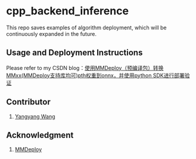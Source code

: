 # cpp_backend_inference
This repo saves examples of algorithm deployment, which will be continuously expanded in the future.

## Usage and Deployment Instructions

Please refer to my CSDN blog：[使用MMDeploy（预编译包）转换MMxx(MMDeploy支持库均可)pth权重到onnx，并使用python SDK进行部署验证](https://blog.csdn.net/weixin_43749999/article/details/130307058?spm=1001.2014.3001.5501)


## Contributor
1. [Yangyang Wang](https://github.com/TheWangYang)


## Acknowledgment
1. [MMDeploy](https://github.com/open-mmlab/mmdeploy)


